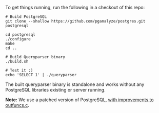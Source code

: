 To get things running, run the following in a checkout of this repo:

```
# Build PostgreSQL
git clone --shallow https://github.com/pganalyze/postgres.git postgresql

cd postgresql
./configure
make
cd ..

# Build Queryparser binary
./build.sh

# Test it :)
echo 'SELECT 1' | ./queryparser
```

The built queryparser binary is standalone and works without any PostgreSQL libraries existing or server running.

**Note:** We use a patched version of PostgreSQL, [with improvements to outfuncs.c](https://github.com/pganalyze/postgres/compare/REL9_3_STABLE...more-outfuncs).
